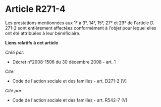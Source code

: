 # Article R271-4

Les prestations mentionnées aux 1° à 3°, 14°, 15°, 27° et 29° de l'article D. 271-2 sont entièrement affectées conformément à
l'objet pour lequel elles ont été attribuées à leur bénéficiaire.

**Liens relatifs à cet article**

_Créé par_:

  - Décret n°2008-1506 du 30 décembre 2008 - art. 1

_Cite_:

  - Code de l'action sociale et des familles - art. D271-2 (V)

_Cité par_:

  - Code de l'action sociale et des familles - art. R542-7 (V)
